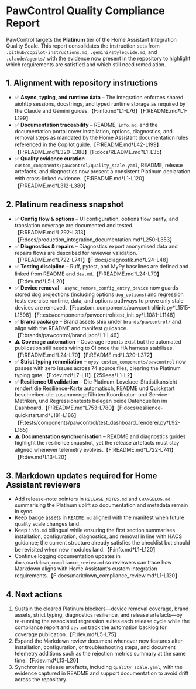 # PawControl Quality Compliance Report

PawControl targets the **Platinum** tier of the Home Assistant Integration Quality Scale. This report consolidates the
instruction sets from `.github/copilot-instructions.md`, `.gemini/styleguide.md`, and `.claude/agents/` with the evidence
now present in the repository to highlight which requirements are satisfied and which still need remediation.

## 1. Alignment with repository instructions
- ✅ **Async, typing, and runtime data** – The integration enforces shared aiohttp sessions, docstrings, and typed runtime
  storage as required by the Claude and Gemini guides.【F:info.md†L1-L76】【F:README.md†L1-L199】
- ✅ **Documentation traceability** – README, `info.md`, and the documentation portal cover installation, options,
  diagnostics, and removal steps as mandated by the Home Assistant documentation rules referenced in the Copilot guide.【F:README.md†L42-L199】【F:README.md†L320-L388】【F:docs/README.md†L1-L35】
- ✅ **Quality evidence curation** – `custom_components/pawcontrol/quality_scale.yaml`, README, release artefacts, and
  diagnostics now present a consistent Platinum declaration with cross-linked evidence.【F:README.md†L1-L120】【F:README.md†L312-L380】

## 2. Platinum readiness snapshot
- ✅ **Config flow & options** – UI configuration, options flow parity, and translation coverage are documented and tested.【F:README.md†L292-L313】【F:docs/production_integration_documentation.md†L250-L353】
- ✅ **Diagnostics & repairs** – Diagnostics export anonymised data and repairs flows are described for reviewer validation.【F:README.md†L722-L741】【F:docs/diagnostik.md†L24-L48】
- ✅ **Testing discipline** – Ruff, pytest, and MyPy baselines are defined and linked from README and `dev.md`.【F:README.md†L24-L70】【F:dev.md†L5-L20】
- ✅ **Device removal** – `async_remove_config_entry_device` now guards stored dog projections (including options `dog_options`) and regression tests exercise runtime, data, and options pathways to prove only stale devices are removed.【F:custom_components/pawcontrol/__init__.py†L1515-L1598】【F:tests/components/pawcontrol/test_init.py†L1081-L1148】
- ✅ **Brand package** – Brand assets ship under `brands/pawcontrol/` and align with the README and manifest guidance.【F:brands/pawcontrol/brand.json†L1-L46】
- ⚠️ **Coverage automation** – Coverage reports exist but the automated publication still needs wiring to CI once the HA harness stabilises.【F:README.md†L24-L70】【F:README.md†L320-L372】
- ✅ **Strict typing remediation** – `mypy custom_components/pawcontrol` now passes with zero issues across 74 source files, clearing the Platinum typing gate.【F:dev.md†L7-L11】【259eea†L1-L2】
- ✅ **Resilience UI validation** – Die Platinum-Lovelace-Statistikansicht rendert die Resilience-Karte automatisch, README und Quickstart beschreiben die zusammengeführten Koordinator- und Service-Metriken, und Regressionstests belegen beide Datenquellen im Dashboard.【F:README.md†L753-L780】【F:docs/resilience-quickstart.md†L181-L186】【F:tests/components/pawcontrol/test_dashboard_renderer.py†L92-L165】
- ⚠️ **Documentation synchronisation** – README and diagnostics guides highlight the resilience snapshot, yet the release artefacts must stay aligned whenever telemetry evolves.【F:README.md†L722-L741】【F:dev.md†L13-L20】

## 3. Markdown updates required for Home Assistant reviewers
- Add release-note pointers in `RELEASE_NOTES.md` and `CHANGELOG.md` summarising the Platinum uplift so documentation and metadata remain in sync.
- Keep badge assets in `README.md` aligned with the manifest when future quality scale changes land.
- Keep `info.md` bilingual while ensuring the first section summarises installation, configuration, diagnostics, and removal
  in line with HACS guidance; the current structure already satisfies the checklist but should be revisited when new modules
  land.【F:info.md†L1-L120】
- Continue logging documentation updates in `docs/markdown_compliance_review.md` so reviewers can trace how Markdown aligns
  with Home Assistant’s custom integration requirements.【F:docs/markdown_compliance_review.md†L1-L120】

## 4. Next actions
1. Sustain the cleared Platinum blockers—device removal coverage, brand assets, strict typing, diagnostics resilience, and
   release artefacts—by re-running the associated regression suites each release cycle while the compliance report and `dev.md`
   track the automation backlog for coverage publication.【F:dev.md†L5-L75】
2. Expand the Markdown review document whenever new features alter installation, configuration, or troubleshooting steps, and
   document telemetry additions such as the rejection metrics summary at the same time.【F:dev.md†L13-L20】
3. Synchronise release artefacts, including `quality_scale.yaml`, with the evidence captured in README and support
   documentation to avoid drift across the repository.
